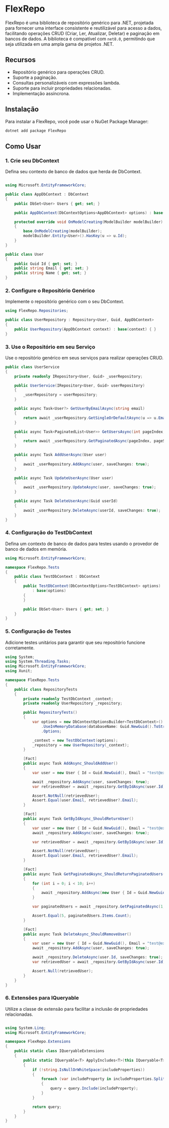 # FlexRepo

FlexRepo é uma biblioteca de repositório genérico para .NET, projetada para fornecer uma interface consistente e reutilizável para acesso a dados, facilitando operações CRUD (Criar, Ler, Atualizar, Deletar) e paginação em bancos de dados. A biblioteca é compatível com `net8.0`, permitindo que seja utilizada em uma ampla gama de projetos .NET.

## Recursos

- Repositório genérico para operações CRUD.
- Suporte a paginação.
- Consultas personalizáveis com expressões lambda.
- Suporte para incluir propriedades relacionadas.
- Implementação assíncrona.

## Instalação

Para instalar a FlexRepo, você pode usar o NuGet Package Manager:

```bash
dotnet add package FlexRepo
```

## Como Usar
### 1. Crie seu DbContext

Defina seu contexto de banco de dados que herda de DbContext.

```csharp

using Microsoft.EntityFrameworkCore;

public class AppDbContext : DbContext
{
    public DbSet<User> Users { get; set; }

    public AppDbContext(DbContextOptions<AppDbContext> options) : base(options) { }

    protected override void OnModelCreating(ModelBuilder modelBuilder)
    {
        base.OnModelCreating(modelBuilder);
        modelBuilder.Entity<User>().HasKey(u => u.Id);
    }
}

public class User
{
    public Guid Id { get; set; }
    public string Email { get; set; }
    public string Name { get; set; }
}
```

### 2. Configure o Repositório Genérico

Implemente o repositório genérico com o seu DbContext.

```csharp
using FlexRepo.Repositories;

public class UserRepository : Repository<User, Guid, AppDbContext>
{
    public UserRepository(AppDbContext context) : base(context) { }
}
```

### 3. Use o Repositório em seu Serviço

Use o repositório genérico em seus serviços para realizar operações CRUD.

```csharp
public class UserService
{
    private readonly IRepository<User, Guid> _userRepository;

    public UserService(IRepository<User, Guid> userRepository)
    {
        _userRepository = userRepository;
    }

    public async Task<User?> GetUserByEmailAsync(string email)
    {
        return await _userRepository.GetSingleOrDefaultAsync(u => u.Email == email);
    }

    public async Task<PaginatedList<User>> GetUsersAsync(int pageIndex, int pageSize)
    {
        return await _userRepository.GetPaginatedAsync(pageIndex, pageSize);
    }

    public async Task AddUserAsync(User user)
    {
        await _userRepository.AddAsync(user, saveChanges: true);
    }

    public async Task UpdateUserAsync(User user)
    {
        await _userRepository.UpdateAsync(user, saveChanges: true);
    }

    public async Task DeleteUserAsync(Guid userId)
    {
        await _userRepository.DeleteAsync(userId, saveChanges: true);
    }
}
```

### 4. Configuração do TestDbContext

Defina um contexto de banco de dados para testes usando o provedor de banco de dados em memória.

```csharp
using Microsoft.EntityFrameworkCore;

namespace FlexRepo.Tests
{
    public class TestDbContext : DbContext
    {
        public TestDbContext(DbContextOptions<TestDbContext> options)
            : base(options)
        {
        }

        public DbSet<User> Users { get; set; }
    }
}
```

### 5. Configuração de Testes

Adicione testes unitários para garantir que seu repositório funcione corretamente.

```csharp
using System;
using System.Threading.Tasks;
using Microsoft.EntityFrameworkCore;
using Xunit;

namespace FlexRepo.Tests
{
    public class RepositoryTests
    {
        private readonly TestDbContext _context;
        private readonly UserRepository _repository;

        public RepositoryTests()
        {
            var options = new DbContextOptionsBuilder<TestDbContext>()
                .UseInMemoryDatabase(databaseName: Guid.NewGuid().ToString())
                .Options;

            _context = new TestDbContext(options);
            _repository = new UserRepository(_context);
        }

        [Fact]
        public async Task AddAsync_ShouldAddUser()
        {
            var user = new User { Id = Guid.NewGuid(), Email = "test@example.com", Name = "Test User" };

            await _repository.AddAsync(user, saveChanges: true);
            var retrievedUser = await _repository.GetByIdAsync(user.Id);

            Assert.NotNull(retrievedUser);
            Assert.Equal(user.Email, retrievedUser?.Email);
        }

        [Fact]
        public async Task GetByIdAsync_ShouldReturnUser()
        {
            var user = new User { Id = Guid.NewGuid(), Email = "test@example.com", Name = "Test User" };
            await _repository.AddAsync(user, saveChanges: true);

            var retrievedUser = await _repository.GetByIdAsync(user.Id);

            Assert.NotNull(retrievedUser);
            Assert.Equal(user.Email, retrievedUser?.Email);
        }

        [Fact]
        public async Task GetPaginatedAsync_ShouldReturnPaginatedUsers()
        {
            for (int i = 0; i < 10; i++)
            {
                await _repository.AddAsync(new User { Id = Guid.NewGuid(), Email = $"test{i}@example.com", Name = $"Test User {i}" }, saveChanges: true);
            }

            var paginatedUsers = await _repository.GetPaginatedAsync(1, 5);

            Assert.Equal(5, paginatedUsers.Items.Count);
        }

        [Fact]
        public async Task DeleteAsync_ShouldRemoveUser()
        {
            var user = new User { Id = Guid.NewGuid(), Email = "test@example.com", Name = "Test User" };
            await _repository.AddAsync(user, saveChanges: true);

            await _repository.DeleteAsync(user.Id, saveChanges: true);
            var retrievedUser = await _repository.GetByIdAsync(user.Id);

            Assert.Null(retrievedUser);
        }
    }
}
```

### 6. Extensões para IQueryable

Utilize a classe de extensão para facilitar a inclusão de propriedades relacionadas.

```csharp

using System.Linq;
using Microsoft.EntityFrameworkCore;

namespace FlexRepo.Extensions
{
    public static class IQueryableExtensions
    {
        public static IQueryable<T> ApplyIncludes<T>(this IQueryable<T> query, string includeProperties) where T : class
        {
            if (!string.IsNullOrWhiteSpace(includeProperties))
            {
                foreach (var includeProperty in includeProperties.Split(new char[] { ',' }, StringSplitOptions.RemoveEmptyEntries))
                {
                    query = query.Include(includeProperty);
                }
            }

            return query;
        }
    }
}
```